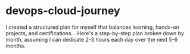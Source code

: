 # devops-cloud-journey
I created a structured plan for myself that balances learning, hands-on projects, and certifications. . Here's a step-by-step plan broken down by month, assuming I can dedicate 2-3 hours each day over the next 5-6 months.
